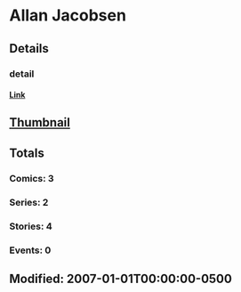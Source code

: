 # Allan  Jacobsen 
## Details
### detail
#### [Link](http://marvel.com/comics/creators/782/allan_jacobsen?utm_campaign=apiRef&utm_source=225578a89fc76f3d20fbffda5d17a88d)
## [Thumbnail](http://i.annihil.us/u/prod/marvel/i/mg/b/40/image_not_available.jpg)
## Totals
### Comics: 3
### Series: 2
### Stories: 4
### Events: 0
## Modified: 2007-01-01T00:00:00-0500